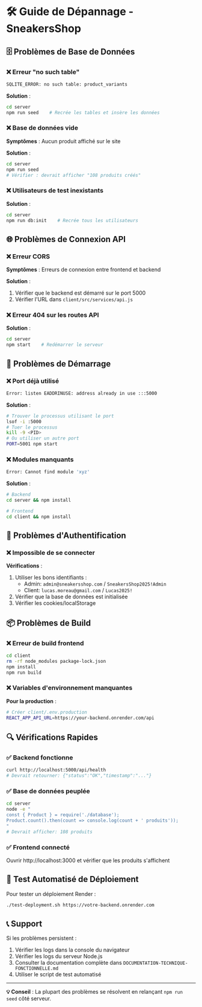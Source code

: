 # 🛠️ Guide de Dépannage - SneakersShop

## 🗄️ Problèmes de Base de Données

### ❌ Erreur "no such table"
```bash
SQLITE_ERROR: no such table: product_variants
```

**Solution** :
```bash
cd server
npm run seed    # Recrée les tables et insère les données
```

### ❌ Base de données vide
**Symptômes** : Aucun produit affiché sur le site

**Solution** :
```bash
cd server
npm run seed
# Vérifier : devrait afficher "108 produits créés"
```

### ❌ Utilisateurs de test inexistants
**Solution** :
```bash
cd server
npm run db:init    # Recrée tous les utilisateurs
```

## 🌐 Problèmes de Connexion API

### ❌ Erreur CORS
**Symptômes** : Erreurs de connexion entre frontend et backend

**Solution** :
1. Vérifier que le backend est démarré sur le port 5000
2. Vérifier l'URL dans `client/src/services/api.js`

### ❌ Erreur 404 sur les routes API
**Solution** :
```bash
cd server
npm start    # Redémarrer le serveur
```

## 🚀 Problèmes de Démarrage

### ❌ Port déjà utilisé
```bash
Error: listen EADDRINUSE: address already in use :::5000
```

**Solution** :
```bash
# Trouver le processus utilisant le port
lsof -i :5000
# Tuer le processus
kill -9 <PID>
# Ou utiliser un autre port
PORT=5001 npm start
```

### ❌ Modules manquants
```bash
Error: Cannot find module 'xyz'
```

**Solution** :
```bash
# Backend
cd server && npm install

# Frontend  
cd client && npm install
```

## 🔐 Problèmes d'Authentification

### ❌ Impossible de se connecter
**Vérifications** :
1. Utiliser les bons identifiants :
   - Admin: `admin@sneakersshop.com` / `SneakersShop2025!Admin`
   - Client: `lucas.moreau@gmail.com` / `Lucas2025!`
2. Vérifier que la base de données est initialisée
3. Vérifier les cookies/localStorage

## 📦 Problèmes de Build

### ❌ Erreur de build frontend
```bash
cd client
rm -rf node_modules package-lock.json
npm install
npm run build
```

### ❌ Variables d'environnement manquantes
**Pour la production** :
```bash
# Créer client/.env.production
REACT_APP_API_URL=https://your-backend.onrender.com/api
```

## 🔍 Vérifications Rapides

### ✅ Backend fonctionne
```bash
curl http://localhost:5000/api/health
# Devrait retourner: {"status":"OK","timestamp":"..."}
```

### ✅ Base de données peuplée
```bash
cd server
node -e "
const { Product } = require('./database');
Product.count().then(count => console.log(count + ' produits'));
"
# Devrait afficher: 108 produits
```

### ✅ Frontend connecté
Ouvrir http://localhost:3000 et vérifier que les produits s'affichent

## 🧪 Test Automatisé de Déploiement

Pour tester un déploiement Render :
```bash
./test-deployment.sh https://votre-backend.onrender.com
```

## 📞 Support

Si les problèmes persistent :
1. Vérifier les logs dans la console du navigateur
2. Vérifier les logs du serveur Node.js
3. Consulter la documentation complète dans `DOCUMENTATION-TECHNIQUE-FONCTIONNELLE.md`
4. Utiliser le script de test automatisé

---

**💡 Conseil** : La plupart des problèmes se résolvent en relançant `npm run seed` côté serveur.
